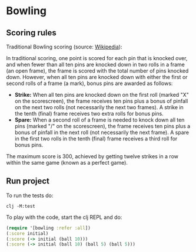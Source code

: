 # Bowling

## Scoring rules
Traditional Bowling scoring (source: [Wikipedia][1]):

In traditional scoring, one point is scored for each pin that is knocked over, and when fewer than all ten pins are knocked down in two rolls in a frame (an open frame), the frame is scored with the total number of pins knocked down.
However, when all ten pins are knocked down with either the first or second rolls of a frame (a mark), bonus pins are awarded as follows:

* **Strike:** When all ten pins are knocked down on the first roll (marked "X" on the scorescreen), the frame receives ten pins plus a bonus of pinfall on the next two rolls (not necessarily the next two frames). A strike in the tenth (final) frame receives two extra rolls for bonus pins.
* **Spare:** When a second roll of a frame is needed to knock down all ten pins (marked "/" on the scorescreen), the frame receives ten pins plus a bonus of pinfall in the next roll (not necessarily the next frame). A spare in the first two rolls in the tenth (final) frame receives a third roll for bonus pins.

The maximum score is 300, achieved by getting twelve strikes in a row within the same game (known as a perfect game).

## Run project

To run the tests do:

```
clj -M:test
```

To play with the code, start the clj REPL and do:

```Clojure
(require '[bowling :refer :all])
(:score initial)
(:score (-> initial (ball 10)))
(:score (-> initial (ball 10) (ball 5) (ball 5)))
```

[1]: https://en.wikipedia.org/wiki/Ten-pin_bowling#Traditional_scoring
